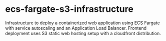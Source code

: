 # ecs-fargate-s3-infrastructure
Infrastructure to deploy a containerized web application using ECS Fargate with service autoscaling and an Application Load Balancer. Frontend deployment uses S3 static web hosting setup with a cloudfront distribution. 
